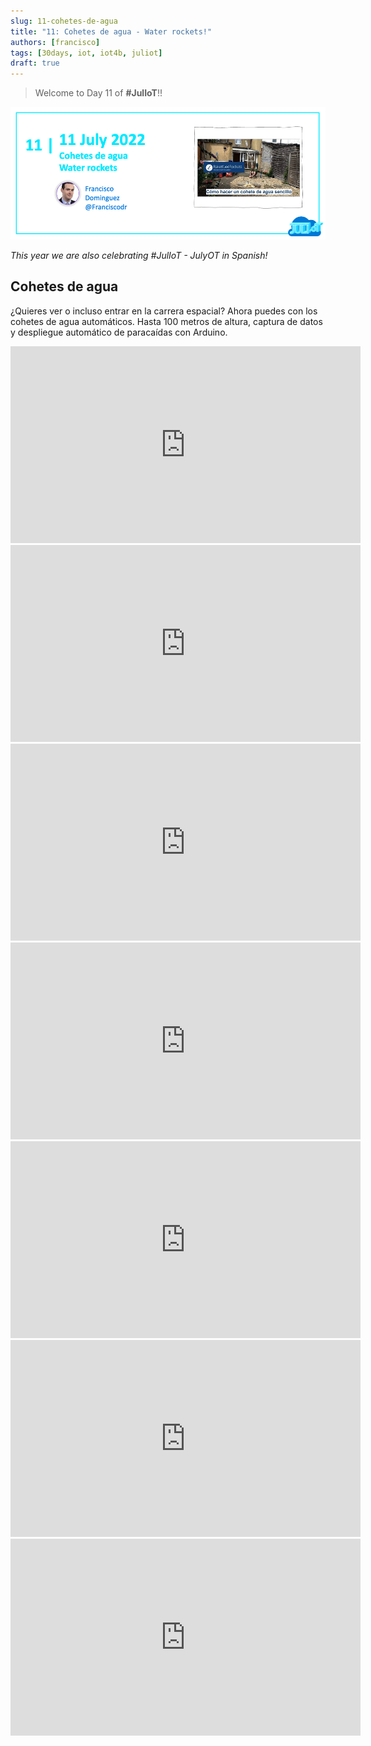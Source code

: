 ```yaml
---
slug: 11-cohetes-de-agua
title: "11: Cohetes de agua - Water rockets!"
authors: [francisco]
tags: [30days, iot, iot4b, juliot]
draft: true
---
```


<head>
  <meta name="twitter:url" content="https://julyot.dev/blog/11-cohetes-de-agua" />
  <meta name="twitter:title" content="Cohetes de agua - Water rockets" />
  <meta name="twitter:description" content="Entra en la carrera espacial con Arduino y cohetes de agua." />
  <meta name="twitter:image" content="https://julyot.dev/img/png/JulyOT-banner-11-cohetes-de-agua.png" />
  <meta name="twitter:card" content="summary_large_image" />
  <meta name="twitter:creator" content="@Franciscodr" />
  <meta name="twitter:site" content="@AzureAdvocates" /> 
  <link rel="canonical" href="https://julyot.dev/blog/11-cohetes-de-agua" />
</head>

> Welcome to Day 11 of **#JulIoT**!!

![Welcome banner](/img/png/JulyOT-banner-11-cohetes-de-agua.png)

_This year we are also celebrating #JulIoT - JulyOT in Spanish!_

## Cohetes de agua

¿Quieres ver o incluso entrar en la carrera espacial?
Ahora puedes con los cohetes de agua automáticos. Hasta 100 metros de altura, captura de datos y despliegue automático de paracaídas con Arduino.

<iframe width="560" height="315" src="https://www.youtube.com/embed/C5G8b00kDKo" title="YouTube video player" frameborder="0" allow="accelerometer; autoplay; clipboard-write; encrypted-media; gyroscope; picture-in-picture" allowfullscreen></iframe>

<iframe width="560" height="315" src="https://www.youtube.com/embed/r3aAcTf5RU0" title="YouTube video player" frameborder="0" allow="accelerometer; autoplay; clipboard-write; encrypted-media; gyroscope; picture-in-picture" allowfullscreen></iframe>

<iframe width="560" height="315" src="https://www.youtube.com/embed/4GGwC14PO_k" title="YouTube video player" frameborder="0" allow="accelerometer; autoplay; clipboard-write; encrypted-media; gyroscope; picture-in-picture" allowfullscreen></iframe>

<iframe width="560" height="315" src="https://www.youtube.com/embed/sznkx21Y2Eg" title="YouTube video player" frameborder="0" allow="accelerometer; autoplay; clipboard-write; encrypted-media; gyroscope; picture-in-picture" allowfullscreen></iframe>

<iframe width="560" height="315" src="https://www.youtube.com/embed/6DkI61BpZuc" title="YouTube video player" frameborder="0" allow="accelerometer; autoplay; clipboard-write; encrypted-media; gyroscope; picture-in-picture" allowfullscreen></iframe>

<iframe width="560" height="315" src="https://www.youtube.com/embed/xw_YkiJrFGs" title="YouTube video player" frameborder="0" allow="accelerometer; autoplay; clipboard-write; encrypted-media; gyroscope; picture-in-picture" allowfullscreen></iframe>

<iframe width="560" height="315" src="https://www.youtube.com/embed/IzD6kzDOr1E" title="YouTube video player" frameborder="0" allow="accelerometer; autoplay; clipboard-write; encrypted-media; gyroscope; picture-in-picture" allowfullscreen></iframe>
